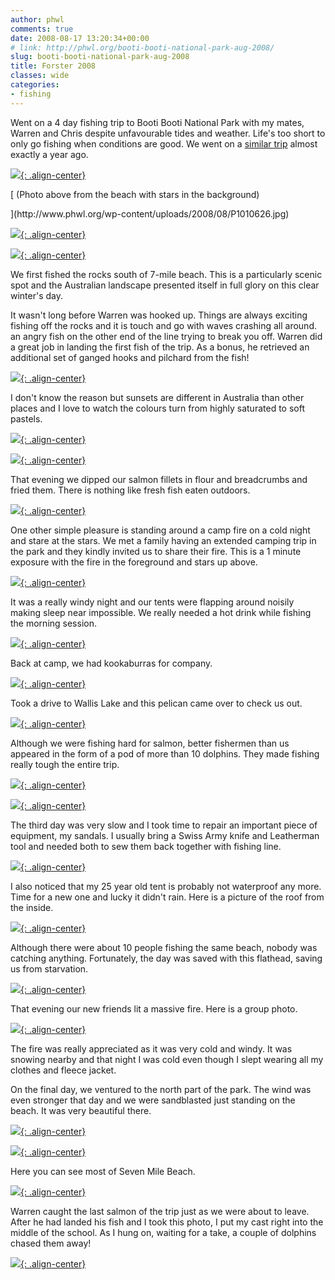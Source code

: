 ```yaml
---
author: phwl
comments: true
date: 2008-08-17 13:20:34+00:00
# link: http://phwl.org/booti-booti-national-park-aug-2008/
slug: booti-booti-national-park-aug-2008
title: Forster 2008
classes: wide
categories:
- fishing
---
```


Went on a 4 day fishing trip to Booti Booti National Park with my mates, Warren and Chris despite unfavourable tides and weather. Life's too short to only go fishing when conditions are good. We went on a [similar trip](http://www.phwl.org/forster/) almost exactly a year ago.

[![](http://www.phwl.org/wp-content/uploads/2008/08/P1010626.jpg){: .align-center}](http://www.phwl.org/wp-content/uploads/2008/08/P1010626.jpg)

[ (Photo above from the beach with stars in the background)
<!-- more -->](http://www.phwl.org/wp-content/uploads/2008/08/P1010626.jpg)

[![](http://www.phwl.org/wp-content/uploads/2008/08/P1010540.jpg){: .align-center}](http://www.phwl.org/wp-content/uploads/2008/08/P1010540.jpg)

[![](http://www.phwl.org/wp-content/uploads/2008/08/P1010537.jpg){: .align-center}](http://www.phwl.org/wp-content/uploads/2008/08/P1010537.jpg)

We first fished the rocks south of 7-mile beach. This is a particularly scenic spot and the Australian landscape presented itself in full glory on this clear winter's day.

It wasn't long before Warren was hooked up. Things are always exciting fishing off the rocks and it is touch and go with waves crashing all around. an angry fish on the other end of the line trying to break you off. Warren did a great job in landing the first fish of the trip. As a bonus, he retrieved an additional set of ganged hooks and pilchard from the fish!

[![](http://www.phwl.org/wp-content/uploads/2008/08/P1010507.jpg){: .align-center}](http://www.phwl.org/wp-content/uploads/2008/08/P1010507.jpg)



I don't know the reason but sunsets are different in Australia than other places and I love to watch the colours turn from highly saturated to soft pastels.

[![](http://www.phwl.org/wp-content/uploads/2008/08/P1010668.jpg){: .align-center}](http://www.phwl.org/wp-content/uploads/2008/08/P1010668.jpg)

[![](http://www.phwl.org/wp-content/uploads/2008/08/P1010515.jpg){: .align-center}](http://www.phwl.org/wp-content/uploads/2008/08/P1010515.jpg)

That evening we dipped our salmon fillets in flour and breadcrumbs and fried them. There is nothing like fresh fish eaten outdoors.

[![](http://www.phwl.org/wp-content/uploads/2008/08/P1010615.jpg){: .align-center}](http://www.phwl.org/wp-content/uploads/2008/08/P1010615.jpg)

One other simple pleasure is standing around a camp fire on a cold night and stare at the stars. We met a family having an extended camping trip in the park and they kindly invited us to share their fire. This is a 1 minute exposure with the fire in the foreground and stars up above.

[![](http://www.phwl.org/wp-content/uploads/2008/08/P1010626.jpg){: .align-center}](http://www.phwl.org/wp-content/uploads/2008/08/P1010626.jpg)

It was a really windy night and our tents were flapping around noisily making sleep near impossible. We really needed a hot drink while fishing the morning session.

[![](http://www.phwl.org/wp-content/uploads/2008/08/P1010526.jpg){: .align-center}](http://www.phwl.org/wp-content/uploads/2008/08/P1010526.jpg)

Back at camp, we had kookaburras for company.

[![](http://www.phwl.org/wp-content/uploads/2008/08/P1010562.jpg){: .align-center}](http://www.phwl.org/wp-content/uploads/2008/08/P1010562.jpg)

Took a drive to Wallis Lake and this pelican came over to check us out.

[![](http://www.phwl.org/wp-content/uploads/2008/08/P1010575.jpg){: .align-center}](http://www.phwl.org/wp-content/uploads/2008/08/P1010575.jpg)

Although we were fishing hard for salmon, better fishermen than us appeared in the form of a pod of more than 10 dolphins. They made fishing really tough the entire trip.

[![](http://www.phwl.org/wp-content/uploads/2008/08/P1010601.jpg){: .align-center}](http://www.phwl.org/wp-content/uploads/2008/08/P1010601.jpg)



[![](http://www.phwl.org/wp-content/uploads/2008/08/P1010643.jpg){: .align-center}](http://www.phwl.org/wp-content/uploads/2008/08/P1010643.jpg)

The third day was very slow and I took time to repair an important piece of equipment, my sandals. I usually bring a Swiss Army knife and Leatherman tool and needed both to sew them back together with fishing line.

[![](http://www.phwl.org/wp-content/uploads/2008/08/P1010585.jpg){: .align-center}](http://www.phwl.org/wp-content/uploads/2008/08/P1010585.jpg)

I also noticed that my 25 year old tent is probably not waterproof any more. Time for a new one and lucky it didn't rain. Here is a picture of the roof from the inside.

[![](http://www.phwl.org/wp-content/uploads/2008/08/P1010681.jpg){: .align-center}](http://www.phwl.org/wp-content/uploads/2008/08/P1010681.jpg)

Although there were about 10 people fishing the same beach, nobody was catching anything. Fortunately, the day was saved with this flathead, saving us from starvation.

[![](http://www.phwl.org/wp-content/uploads/2008/08/P1010655.jpg){: .align-center}](http://www.phwl.org/wp-content/uploads/2008/08/P1010655.jpg)

That evening our new friends lit a massive fire. Here is a group photo.

[![](http://www.phwl.org/wp-content/uploads/2008/08/P1010673.jpg){: .align-center}](http://www.phwl.org/wp-content/uploads/2008/08/P1010673.jpg)

The fire was really appreciated as it was very cold and windy. It was snowing nearby and that night I was cold even though I slept wearing all my clothes and fleece jacket.

On the final day, we ventured to the north part of the park. The wind was even stronger that day and we were sandblasted just standing on the beach. It was very beautiful there.

[![](http://www.phwl.org/wp-content/uploads/2008/08/P1010695.jpg){: .align-center}](http://www.phwl.org/wp-content/uploads/2008/08/P1010695.jpg)

[![](http://www.phwl.org/wp-content/uploads/2008/08/P1010720.jpg){: .align-center}](http://www.phwl.org/wp-content/uploads/2008/08/P1010720.jpg)

Here you can see most of Seven Mile Beach.



[![](http://www.phwl.org/wp-content/uploads/2008/08/P1010730.jpg){: .align-center}](http://www.phwl.org/wp-content/uploads/2008/08/P1010730.jpg)

Warren caught the last salmon of the trip just as we were about to leave. After he had landed his fish and I took this photo, I put my cast right into the middle of the school. As I hung on, waiting for a take, a couple of dolphins chased them away!

[![](http://www.phwl.org/wp-content/uploads/2008/08/P1010737.jpg){: .align-center}](http://www.phwl.org/wp-content/uploads/2008/08/P1010737.jpg)
